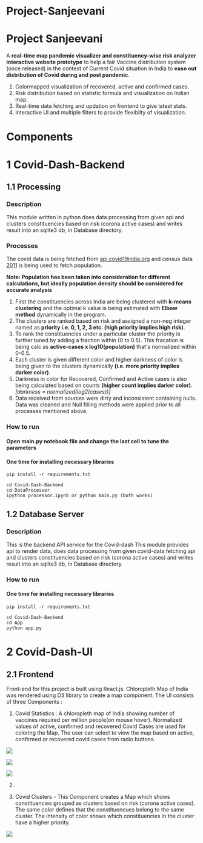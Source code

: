 # Project-Sanjeevani

# Project Sanjeevani

A **real-time map pandemic visualizer and constituency-wise risk analyzer interactive website prototype** to help a fair Vaccine distribution system (once released) in the context of Current Covid situation in India to **ease out distribution of Covid during and post pandemic**.

1. Colormapped visualization of recovered, active and confirmed cases.
2. Risk distribution based on statistic formula and visualization on Indian map.
3. Real-time data fetching and updation on frontend to give latest stats.
4. Interactive UI and multiple filters to provide flexibilty of visualization.


# Components

# 1 Covid-Dash-Backend

## 1.1 Processing

### Description
This module written in python does data processing from given api and clusters constituencies based on risk (corona active cases) and writes result into an sqlite3 db, in Database directory.

### Processes
The covid data is being fetched from [api.covid19india.org](https://api.covid19india.org/state_district_wise.json) and census data [2011](http://censusindia.gov.in/2011-Documents/PCA_HL_2011_Release.xls) is being used to fetch population.

**Note: Population has been taken into consideration for different calculations, but ideally population density should be considered for accurate analysis**

1. First the constituencies across India are being clustered with **k-means clustering** and the optimal k value is being estimated with **Elbow method** dynamically in the program.
2. The clusters are ranked based on risk and assigned a non-neg integer named as **priority i.e. 0, 1, 2, 3 etc. (high priority implies high risk)**.
3. To rank the constituencies under a particular cluster the priority is further tuned by adding a fraction within (0 to 0.5). This fracation is being calc as **active-cases x log10(population)** that's normalized within 0-0.5.
4. Each cluster is given different color and higher darkness of color is being given to the clusters dynamically **(i.e. more priority implies darker color)**.
5. Darkness in color for Recovered, Confirmed and Active cases is also being calculated based on counts **(higher count implies darker color)**. *[darkness = normalized(log2(cases))]*
6. Data received from sources were dirty and inconsistent containing nulls. Data was cleaned and Null filling methods were applied prior to all processes mentioned above.

### How to run

#### Open main.py notebook file and change the last cell to tune the parameters

#### One time for installing necessary libraries

```pip install -r requirements.txt```

```
cd Covid-Dash-Backend
cd DataProcessor
ipython processor.ipynb or python main.py (both works)
```


## 1.2 Database Server

### Description
This is the backend API service for the Covid-dash 
This module provides api to render data, does data processing from given covid-data fetching api and clusters constituencies based on risk (corona active cases) and writes result into an sqlite3 db, in Database directory.

### How to run

#### One time for installing necessary libraries

```pip install -r requirements.txt```

```
cd Covid-Dash-Backend
cd App
python app.py
```







# 2 Covid-Dash-UI

## 2.1 Frontend

Front-end for this project is built using React.js. Chloropleth Map of India was rendered using D3 library to create a map component. 
The UI consists of three Components :

1. Covid Statistics : A chloropleth map of India showing number of vaccines required per million people(on mouse hover). Normalized values of active, confirmed and recovered Covid Cases are used for coloring the Map. The user can select to view the map based on active, confirmed or recovered covid cases from radio buttons.

![](Screenshots/UI-tab1-a.png)

![](Screenshots/UI-tab1-b.png)

![](Screenshots/UI-tab1-c.png)

2.

3. Covid Clusters - This Component creates a Map which shows constituencies grouped as clusters based on risk (corona active cases). The same color defines that the constituencues belong to the same cluster. The intensity of color shows which constituencies in the cluster have a higher priority.

![](Screenshots/UI-tab3.png)
